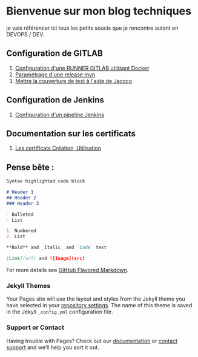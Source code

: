 # Bienvenue sur mon blog techniques

je vais référencer ici tous les petits soucis que je rencontre autant en DEVOPS / DEV.

## Configuration de GITLAB
  1. [Configuration d'une RUNNER GITLAB utilisant Docker](GitLab-Configuration-Project-PipeLine.md)
  2. [Paramétrage d'une release mvn](GitLab-Parametrage-release-mvn.md) 
  3. [Mettre la couverture de test à l'aide de Jacoco](GitLab-Add-Coverage-test.md)

## Configuration de Jenkins
  1. [Configuration d'un pipeline Jenkins](Jenkins-Configuration-project-pipeline.md)


## Documentation sur les certificats
1. [Les certificats Création, Utilisation](https://pki-tutorial.readthedocs.io/en/latest/)

## Pense bête :
```markdown
Syntax highlighted code block

# Header 1
## Header 2
### Header 3

- Bulleted
- List

1. Numbered
2. List

**Bold** and _Italic_ and `Code` text

[Link](url) and ![Image](src)
```


For more details see [GitHub Flavored Markdown](https://guides.github.com/features/mastering-markdown/).

### Jekyll Themes

Your Pages site will use the layout and styles from the Jekyll theme you have selected in your [repository settings](https://github.com/rbelfils/blogTechnical/settings). The name of this theme is saved in the Jekyll `_config.yml` configuration file.

### Support or Contact

Having trouble with Pages? Check out our [documentation](https://help.github.com/categories/github-pages-basics/) or [contact support](https://github.com/contact) and we’ll help you sort it out.
